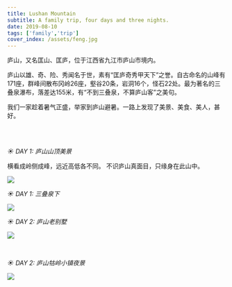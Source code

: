 ```yaml
---
title: Lushan Mountain
subtitle: A family trip, four days and three nights.
date: 2019-08-10
tags: ['family','trip']
cover_index: /assets/feng.jpg
---
```


庐山，又名匡山、匡庐，位于江西省九江市庐山市境内。

庐山以雄、奇、险、秀闻名于世，素有“匡庐奇秀甲天下”之誉。自古命名的山峰有171座，群峰间散布冈岭26座，壑谷20条，岩洞16个，怪石22处。最为著名的三叠泉瀑布，落差达155米，有“不到三叠泉，不算庐山客”之美句。

我们一家趁着暑气正盛，举家到庐山避暑。一路上发现了美景、美食、美人，甚好。

<br>
<br>

*☀ DAY 1: 庐山山顶美景*

横看成岭侧成峰，远近高低各不同。
不识庐山真面目，只缘身在此山中。

<img src="/assets/lu2.jpg">  

<br>  

*☀ DAY 1: 三叠泉下*

<img src="/assets/lu3.jpg">  

<br>  

*☀ DAY 2: 庐山老别墅*

<img src="/assets/lu4.jpg">  <br>

<br>  

*☀ DAY 2: 庐山牯岭小镇夜景*

<img src="/assets/lu1.jpg">